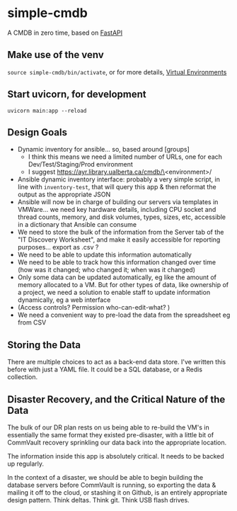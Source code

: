 # simple-cmdb

A CMDB in zero time, based on [FastAPI]()

## Make use of the venv

`source simple-cmdb/bin/activate`, or for more details, [Virtual Environments](https://docs.python.org/3/tutorial/venv.html)

## Start uvicorn, for development

`uvicorn main:app --reload`

## Design Goals

* Dynamic inventory for ansible... so, based around [groups]
    * I think this means we need a limited number of URLs, one for each Dev/Test/Staging/Prod environment
    * I suggest https://ayr.library.ualberta.ca/cmdb/\<environment\>/
* Ansible dynamic inventory interface: probably a very simple script, in line with `inventory-test`, that will query this app & then reformat the output as the appropriate JSON
* Ansible will now be in charge of building our servers via templates in VMWare... we need key hardware details, including CPU socket and thread counts, memory, and disk volumes, types, sizes, etc, accessible in a dictionary that Ansible can consume
* We need to store the bulk of the information from the Server tab of the "IT Discovery Worksheet", and make it easily accessible for reporting purposes... export as .csv ? 
* We need to be able to update this information automatically
* We need to be able to track how this information changed over time (how was it changed; who changed it; when was it changed)
* Only some data can be updated automatically, eg like the amount of memory allocated to a VM.  But for other types of data, like ownership of a project, we need a solution to enable staff to update information dynamically, eg a web interface
* (Access controls? Permission who-can-edit-what? )
* We need a convenient way to pre-load the data from the spreadsheet eg from CSV

## Storing the Data

There are multiple choices to act as a back-end data store.  I've written this before with just a YAML file. It could be a SQL database, or a Redis collection. 

## Disaster Recovery, and the Critical Nature of the Data

The bulk of our DR plan rests on us being able to re-build the VM's in essentially the same format they existed pre-disaster, with a little bit of CommVault recovery sprinkling our data back into the appropriate location.

The information inside this app is absolutely critical. It needs to be backed up regularly. 

In the context of a disaster, we should be able to begin building the database servers before CommVault is running, so exporting the data & mailing it off to the cloud, or stashing it on Github, is an entirely appropriate design pattern. Think deltas. Think git. Think USB flash drives.